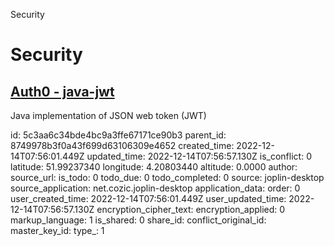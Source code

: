 Security

# Security

## [**Auth0 - java-jwt**](https://github.com/auth0/java-jwt)
Java implementation of JSON web token (JWT)

id: 5c3aa6c34bde4bc9a3ffe67171ce90b3
parent_id: 8749978b3f0a43f699d63106309e4652
created_time: 2022-12-14T07:56:01.449Z
updated_time: 2022-12-14T07:56:57.130Z
is_conflict: 0
latitude: 51.99237340
longitude: 4.20803440
altitude: 0.0000
author: 
source_url: 
is_todo: 0
todo_due: 0
todo_completed: 0
source: joplin-desktop
source_application: net.cozic.joplin-desktop
application_data: 
order: 0
user_created_time: 2022-12-14T07:56:01.449Z
user_updated_time: 2022-12-14T07:56:57.130Z
encryption_cipher_text: 
encryption_applied: 0
markup_language: 1
is_shared: 0
share_id: 
conflict_original_id: 
master_key_id: 
type_: 1
